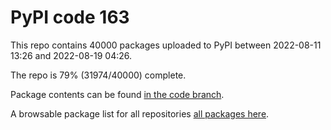 # PyPI code 163

This repo contains 40000 packages uploaded to PyPI between 
2022-08-11 13:26 and 2022-08-19 04:26.

The repo is 79% (31974/40000) complete.

Package contents can be found [in the code branch](https://github.com/pypi-data/pypi-mirror-163/tree/code/packages).

A browsable package list for all repositories [all packages here](https://pypi-data.github.io/website/repositories/pypi-mirror-163).


